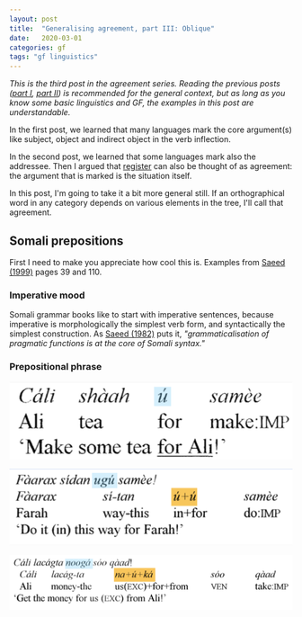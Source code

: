 ```yaml
---
layout: post
title:  "Generalising agreement, part III: Oblique"
date:   2020-03-01
categories: gf
tags: "gf linguistics"
---
```


_This is the third post in the agreement series. Reading the previous posts ([part I](https://inariksit.github.io/gf/2020/05/14/agreement-1.html), [part II](https://inariksit.github.io/gf/2020/11/17/agreement-2.html)) is recommended for the general context, but as long as you know some basic linguistics and GF, the examples in this post are understandable._

In the first post, we learned that many languages mark the core argument(s) like subject, object and indirect object in the verb inflection.

In the second post, we learned that some languages mark also the addressee. Then I argued that [register](https://en.wikipedia.org/wiki/Register_(sociolinguistics)) can also be thought of as agreement: the argument that is marked is the situation itself.

In this post, I'm going to take it a bit more general still. If an orthographical word in any category depends on various elements in the tree, I'll call that agreement.



## Somali prepositions

First I need to make you appreciate how cool this is. Examples from [Saeed (1999)](https://benjamins.com/catalog/loall.10) pages 39 and 110.


### Imperative mood

Somali grammar books like to start with imperative sentences, because imperative is morphologically the simplest verb form, and syntactically the simplest construction.
As [Saeed (1982)](https://core.ac.uk/download/pdf/161528208.pdf) puts it, _"grammaticalisation of pragmatic functions is at the core of Somali syntax."_

### Prepositional phrase



![SomaliPrepContr0](https://github.com/inariksit/inariksit.github.io/blob/master/images/somali-preposition-contraction-0.png "A single Somali preposition: 'Cali shaah u samee', translation 'Make some tea for Ali'")

![SomaliPrepContr1](https://github.com/inariksit/inariksit.github.io/blob/master/images/somali-preposition-contraction-1.png "Somali preposition contraction: 'Faarax sidan ugu samee', gloss 'Faarax si-tan u+u samee', translation 'Do it in this way for Farah'")

![SomaliPrepContr2](https://github.com/inariksit/inariksit.github.io/blob/master/images/somali-preposition-contraction-2.png "Somali preposition contraction: 'Cali lacagta nooga soo qaad', gloss 'Cali lacag-ta na+u+ka soo qaad', translation 'Get the money for us from Ali'")

